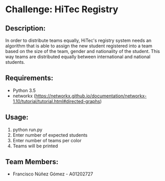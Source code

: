 # Challenge: HiTec Registry

## Description:

In order to distribute teams equally, HiTec's registry system needs an algorithm that is able to assign the new student registered
into a team based on the size of the team, gender and nationality of the student. This way teams are distributed equally between
international and national students.

## Requirements:

- Python 3.5
- networkx (https://networkx.github.io/documentation/networkx-1.10/tutorial/tutorial.html#directed-graphs)

## Usage:

1. python run.py
2. Enter number of expected students
3. Enter number of teams per color
4. Teams will be printed

## Team Members:

- Francisco Núñez Gómez - A01202727
